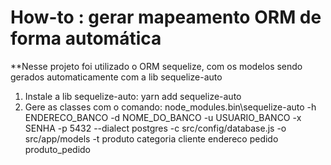 # How-to : gerar mapeamento ORM de forma automática
**Nesse projeto foi utilizado o ORM sequelize, com os modelos sendo gerados automaticamente com a lib sequelize-auto 

1. Instale a lib sequelize-auto: yarn add sequelize-auto
2. Gere as classes com o comando: node_modules\.bin\sequelize-auto -h ENDERECO_BANCO -d NOME_DO_BANCO -u USUARIO_BANCO -x SENHA -p 5432 --dialect postgres -c src/config/database.js -o src/app/models -t produto categoria cliente endereco pedido produto_pedido
